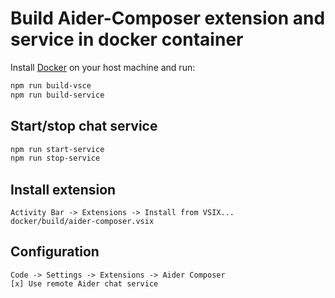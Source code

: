 # Build Aider-Composer extension and service in docker container

Install [Docker](https://docs.docker.com/engine/install/) on your host machine and run:

```bash
npm run build-vsce
npm run build-service
```

## Start/stop chat service

```bash
npm run start-service
npm run stop-service
```

## Install extension

```text
Activity Bar -> Extensions -> Install from VSIX...
docker/build/aider-composer.vsix
```

## Configuration

```text
Code -> Settings -> Extensions -> Aider Composer
[x] Use remote Aider chat service
```
